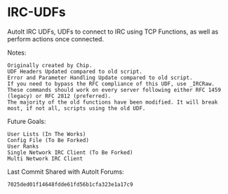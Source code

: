 IRC-UDFs
========

AutoIt IRC UDFs, UDFs to connect to IRC using TCP Functions, as well as perform actions once connected.


Notes:

    Originally created by Chip. 
    UDF Headers Updated compared to old script.  
    Error and Parameter Handling Update compared to old script.  
    If you need to bypass the RFC compliance of this UDF, use _IRCRaw.  
    These commands should work on every server following either RFC 1459 (legacy) or RFC 2812 (preferred).  
    The majority of the old functions have been modified. It will break most, if not all, scripts using the old UDF.  

Future Goals: 

    User Lists (In The Works)
    Config File (To Be Forked)
    User Ranks
    Single Network IRC Client (To Be Forked)
    Multi Network IRC Client

Last Commit Shared with AutoIt Forums:

    7025ded01f14648fdde61fd56b1cfa323e1a17c9
